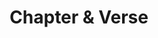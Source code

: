 ---
title: "Chapter & Verse"
url: /dublin/chapter-and-verse-earlsfort-terrace/
shop: convenience
---
